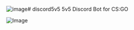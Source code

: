![image](https://github.com/RazvanDard/discord5v5/assets/43865955/32b92c2e-78ce-4b49-943f-3ffb0e383ba2)# discord5v5
5v5 Discord Bot for CS:GO

![Image](https://i.imgur.com/RiuqEax.png "Optional title")
